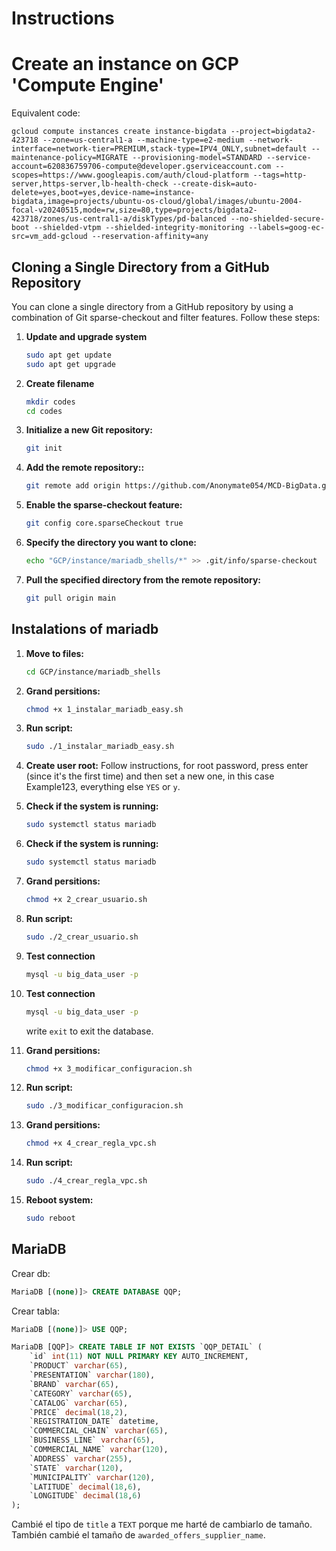 # Instructions

# Create an instance on GCP 'Compute Engine'

Equivalent code:

```
gcloud compute instances create instance-bigdata --project=bigdata2-423718 --zone=us-central1-a --machine-type=e2-medium --network-interface=network-tier=PREMIUM,stack-type=IPV4_ONLY,subnet=default --maintenance-policy=MIGRATE --provisioning-model=STANDARD --service-account=620836759706-compute@developer.gserviceaccount.com --scopes=https://www.googleapis.com/auth/cloud-platform --tags=http-server,https-server,lb-health-check --create-disk=auto-delete=yes,boot=yes,device-name=instance-bigdata,image=projects/ubuntu-os-cloud/global/images/ubuntu-2004-focal-v20240515,mode=rw,size=80,type=projects/bigdata2-423718/zones/us-central1-a/diskTypes/pd-balanced --no-shielded-secure-boot --shielded-vtpm --shielded-integrity-monitoring --labels=goog-ec-src=vm_add-gcloud --reservation-affinity=any
```

## Cloning a Single Directory from a GitHub Repository

You can clone a single directory from a GitHub repository by using a combination of Git sparse-checkout and filter features. Follow these steps:

1. **Update and upgrade system**
    ```bash
    sudo apt get update
    sudo apt get upgrade
    ```

2. **Create filename**
    ```bash
    mkdir codes
    cd codes
    ```

3. **Initialize a new Git repository:**
    ```bash
    git init
    ```

4. **Add the remote repository::**
    ```bash
    git remote add origin https://github.com/Anonymate054/MCD-BigData.git
    ```

5. **Enable the sparse-checkout feature:**
    ```bash
    git config core.sparseCheckout true
    ```

6. **Specify the directory you want to clone:**
    ```bash
    echo "GCP/instance/mariadb_shells/*" >> .git/info/sparse-checkout
    ```

7. **Pull the specified directory from the remote repository:**
    ```bash
    git pull origin main
    ```

## Instalations of mariadb

1. **Move to files:**
    ```bash
    cd GCP/instance/mariadb_shells
    ```

2. **Grand persitions:**
    ```bash
    chmod +x 1_instalar_mariadb_easy.sh
    ```

3. **Run script:**
    ```bash
    sudo ./1_instalar_mariadb_easy.sh
    ```

4. **Create user root:**
    Follow instructions, for root password, press enter (since it's the first time) and then set a new one, in this case Example123, everything else `YES` or `y`.

5. **Check if the system is running:**
    ```bash
    sudo systemctl status mariadb
    ```

6. **Check if the system is running:**
    ```bash
    sudo systemctl status mariadb
    ```

7. **Grand persitions:**
    ```bash
    chmod +x 2_crear_usuario.sh
    ```

8. **Run script:**
    ```bash
    sudo ./2_crear_usuario.sh
    ```

9. **Test connection**
    ```bash
    mysql -u big_data_user -p
    ```

10. **Test connection**
    ```bash
    mysql -u big_data_user -p
    ```
    write `exit` to exit the database.

11. **Grand persitions:**
    ```bash
    chmod +x 3_modificar_configuracion.sh
    ```

12. **Run script:**
    ```bash
    sudo ./3_modificar_configuracion.sh
    ```

13. **Grand persitions:**
    ```bash
    chmod +x 4_crear_regla_vpc.sh
    ```

14. **Run script:**
    ```bash
    sudo ./4_crear_regla_vpc.sh
    ```

15. **Reboot system:**
    ```bash
    sudo reboot
    ```

## MariaDB

Crear db:
```sql
MariaDB [(none)]> CREATE DATABASE QQP;
```

Crear tabla:

```sql
MariaDB [(none)]> USE QQP;

MariaDB [QQP]> CREATE TABLE IF NOT EXISTS `QQP_DETAIL` (
    `id` int(11) NOT NULL PRIMARY KEY AUTO_INCREMENT,
    `PRODUCT` varchar(65),
    `PRESENTATION` varchar(180),
    `BRAND` varchar(65),
    `CATEGORY` varchar(65),
    `CATALOG` varchar(65),
    `PRICE` decimal(18,2),
    `REGISTRATION_DATE` datetime,
    `COMMERCIAL_CHAIN` varchar(65),
    `BUSINESS_LINE` varchar(65),
    `COMMERCIAL_NAME` varchar(120),
    `ADDRESS` varchar(255),
    `STATE` varchar(120),
    `MUNICIPALITY` varchar(120),
    `LATITUDE` decimal(18,6),
    `LONGITUDE` decimal(18,6)
);

```

Cambié el tipo de `title` a `TEXT` porque me harté de cambiarlo de tamaño.
También cambié el tamaño de `awarded_offers_supplier_name`.